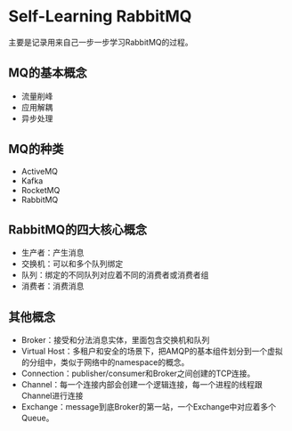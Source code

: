 # Self-Learning RabbitMQ

主要是记录用来自己一步一步学习RabbitMQ的过程。

## MQ的基本概念
  - 流量削峰
  - 应用解耦
  - 异步处理

## MQ的种类
  - ActiveMQ
  - Kafka
  - RocketMQ
  - RabbitMQ

## RabbitMQ的四大核心概念
  - 生产者：产生消息
  - 交换机：可以和多个队列绑定
  - 队列：绑定的不同队列对应着不同的消费者或消费者组
  - 消费者：消费消息

## 其他概念
  - Broker：接受和分法消息实体，里面包含交换机和队列
  - Virtual Host：多租户和安全的场景下，把AMQP的基本组件划分到一个虚拟的分组中，类似于网络中的namespace的概念。
  - Connection：publisher/consumer和Broker之间创建的TCP连接。
  - Channel：每一个连接内部会创建一个逻辑连接，每一个进程的线程跟Channel进行连接
  - Exchange：message到底Broker的第一站，一个Exchange中对应着多个Queue。

